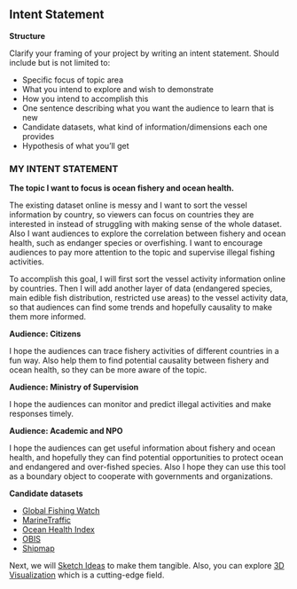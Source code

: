 ## Intent Statement

**Structure**

Clarify your framing of your project by writing an intent statement. Should include but is not limited to:

- Specific focus of topic area
- What you intend to explore and wish to demonstrate
- How you intend to accomplish this
- One sentence describing what you want the audience to learn that is new
- Candidate datasets, what kind of information/dimensions each one provides
- Hypothesis of what you’ll get

### MY INTENT STATEMENT

**The topic I want to focus is ocean fishery and ocean health.**

The existing dataset online is messy and I want to sort the vessel information by country, so viewers can focus on countries they are interested in instead of struggling with making sense of the whole dataset. Also I want audiences to explore the correlation between fishery and ocean health, such as endanger species or overfishing. I want to encourage audiences to pay more attention to the topic and supervise illegal fishing activities.

To accomplish this goal, I will first sort the vessel activity information online by countries. Then I will add another layer of data (endangered species, main edible fish distribution, restricted use areas) to the vessel activity data, so that audiences can find some trends and hopefully causality to make them more informed.

**Audience: Citizens**

I hope the audiences can trace fishery activities of different countries in a fun way. Also help them to find potential causality between fishery and ocean health, so they can be more aware of the topic.

**Audience: Ministry of Supervision**

I hope the audiences can monitor and predict illegal activities and make responses timely.

**Audience: Academic and NPO**

I hope the audiences can get useful information about fishery and ocean health, and hopefully they can find potential opportunities to protect ocean and endangered and over-fished species. Also I hope they can use this tool as a boundary object to cooperate with governments and organizations.

**Candidate datasets**

- [Global Fishing Watch](http://globalfishingwatch.org/)
- [MarineTraffic](http://www.marinetraffic.com/)
- [Ocean Health Index](http://www.oceanhealthindex.org/)
- [OBIS](http://www.iobis.org/)
- [Shipmap](http://www.shipmap.org/)

Next, we will [Sketch Ideas](sketch.md) to make them tangible. Also, you can explore [3D Visualization](3d.md) which is a cutting-edge field.
